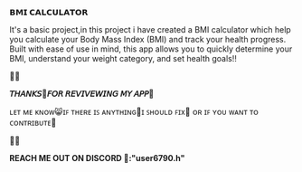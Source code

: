 **𝗕𝗠𝗜 𝗖𝗔𝗟𝗖𝗨𝗟𝗔𝗧𝗢𝗥**

It's a basic project,in this project i have created a BMI calculator which help you calculate your Body Mass Index (BMI) and track your health progress.
Built with ease of use in mind, this app allows you to quickly determine your BMI,
understand your weight category, and set health goals!!

💮💮


**𝘛𝘏𝘈𝘕𝘒𝘚🩷𝘍𝘖𝘙 𝘙𝘌𝘝𝘐𝘝𝘌𝘞𝘐𝘕𝘎 𝘔𝘠 𝘈𝘗𝘗💙**


ʟᴇᴛ ᴍᴇ ᴋɴᴏᴡ😸ɪꜰ ᴛʜᴇʀᴇ ɪꜱ ᴀɴʏᴛʜɪɴɢ👾ɪ ꜱʜᴏᴜʟᴅ ꜰɪx💪 ᴏʀ ɪꜰ ʏᴏᴜ ᴡᴀɴᴛ ᴛᴏ ᴄᴏɴᴛʀɪʙᴜᴛᴇ🌟


💮💮

**REACH ME OUT ON DISCORD 👾:"user6790.h"**
